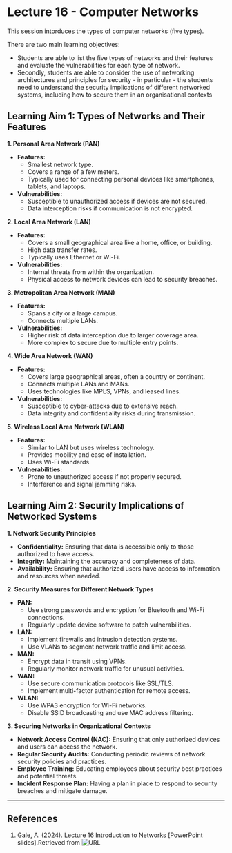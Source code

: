 # Lecture 16 - Computer Networks

This session intorduces the types of computer networks (five types).

There are two main learning objectives:

* Students are able to list the five types of networks and their features and evaluate the vulnerabilities for each type of network.
* Secondly, students are able to consider the use of networking architectures and principles for security - in particular - the students need to understand the security implications of different networked systems, including how to secure them in an organisational contexts


## Learning Aim 1: Types of Networks and Their Features

**1. Personal Area Network (PAN)**

- **Features:**
  - Smallest network type.
  - Covers a range of a few meters.
  - Typically used for connecting personal devices like smartphones, tablets, and laptops.
- **Vulnerabilities:**
  - Susceptible to unauthorized access if devices are not secured.
  - Data interception risks if communication is not encrypted.

**2. Local Area Network (LAN)**

- **Features:**
  - Covers a small geographical area like a home, office, or building.
  - High data transfer rates.
  - Typically uses Ethernet or Wi-Fi.
- **Vulnerabilities:**
  - Internal threats from within the organization.
  - Physical access to network devices can lead to security breaches.

**3. Metropolitan Area Network (MAN)**

- **Features:**
  - Spans a city or a large campus.
  - Connects multiple LANs.
- **Vulnerabilities:**
  - Higher risk of data interception due to larger coverage area.
  - More complex to secure due to multiple entry points.

**4. Wide Area Network (WAN)**

- **Features:**
  - Covers large geographical areas, often a country or continent.
  - Connects multiple LANs and MANs.
  - Uses technologies like MPLS, VPNs, and leased lines.
- **Vulnerabilities:**
  - Susceptible to cyber-attacks due to extensive reach.
  - Data integrity and confidentiality risks during transmission.

**5. Wireless Local Area Network (WLAN)**

- **Features:**
  - Similar to LAN but uses wireless technology.
  - Provides mobility and ease of installation.
  - Uses Wi-Fi standards.
- **Vulnerabilities:**
  - Prone to unauthorized access if not properly secured.
  - Interference and signal jamming risks.

## Learning Aim 2: Security Implications of Networked Systems

**1. Network Security Principles**

- **Confidentiality:** Ensuring that data is accessible only to those authorized to have access.
- **Integrity:** Maintaining the accuracy and completeness of data.
- **Availability:** Ensuring that authorized users have access to information and resources when needed.

**2. Security Measures for Different Network Types**

- **PAN:**
  - Use strong passwords and encryption for Bluetooth and Wi-Fi connections.
  - Regularly update device software to patch vulnerabilities.
- **LAN:**
  - Implement firewalls and intrusion detection systems.
  - Use VLANs to segment network traffic and limit access.
- **MAN:**
  - Encrypt data in transit using VPNs.
  - Regularly monitor network traffic for unusual activities.
- **WAN:**
  - Use secure communication protocols like SSL/TLS.
  - Implement multi-factor authentication for remote access.
- **WLAN:**
  - Use WPA3 encryption for Wi-Fi networks.
  - Disable SSID broadcasting and use MAC address filtering.

**3. Securing Networks in Organizational Contexts**

- **Network Access Control (NAC):** Ensuring that only authorized devices and users can access the network.
- **Regular Security Audits:** Conducting periodic reviews of network security policies and practices.
- **Employee Training:** Educating employees about security best practices and potential threats.
- **Incident Response Plan:** Having a plan in place to respond to security breaches and mitigate damage.

---

## References

1. Gale, A. (2024). Lecture 16 Introduction to Networks [PowerPoint slides].Retrieved from ![URL](https://teams.microsoft.com/l/team/19%3AA6lnPL735gkPsUfAx7I4j2aN-6vW98mbTGcEjjGukMA1%40thread.tacv2/conversations?groupId=2c341c24-4832-4f4f-b482-b26d99f700a7&tenantId=0aff647e-10de-4eb1-90e9-d05789ef2c02)
